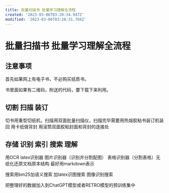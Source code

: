 ```yaml
---
title: 批量扫描书 批量学习理解全流程
created: '2023-03-06T03:20:34.947Z'
modified: '2023-03-06T03:28:31.766Z'
---
```


# 批量扫描书 批量学习理解全流程

## 注意事项

首先如果网上有电子书，不必购买纸质书。

书里面如果有二维码，附送的代码，要下载下来利用。

## 切割 扫描 装订

切书用重型切纸机，扫描用双面批量扫描仪，扫描完毕需要用热熔胶粘书装订机装回 用卡纸做背封 用滚筒双面胶粘封面和背封的连接处

## 存储 识别 索引 搜索 理解

用OCR latex识别器 图片识别器（识别并分割配图） 表格识别器（分割表格）无纸化还原文档原本结构 最好用markdown表示

搜索用bm25加语义搜索 加latex识图搜索 图像识别搜索

把整理好的数据加入到ChatGPT模型或者RETRO模型的预训练集中
